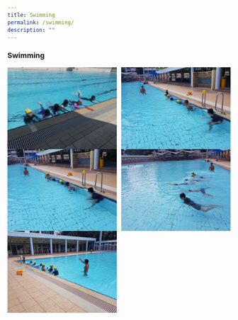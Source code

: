 ```yaml
---
title: Swimming
permalink: /swimming/
description: ""
---
```

### **Swimming**

<img src="/images/swimming1.jpg" style="width:49%" align=left>
<img src="/images/swimming2.jpg" style="width:49%" align=right>

<br><br><br><br>
<br><br><br><br><br>

<img src="/images/swimming3.jpg" style="width:49%" align=left>
<img src="/images/swimming4.jpg" style="width:49%" align=right>

<br><br><br><br>
<br><br><br><br><br>

<img src="/images/swimming5.jpg" style="width:49%" align=left>